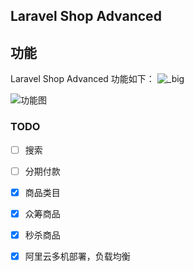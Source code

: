 ## Laravel Shop Advanced



## 功能


Laravel Shop Advanced 功能如下：
![_big](https://user-images.githubusercontent.com/324764/41384789-6fa309c6-6faa-11e8-93e0-eeb8d36fe7f7.jpg)

![功能图](https://user-images.githubusercontent.com/324764/45274496-50751f00-b4ea-11e8-81eb-5a6b881a32a2.png)

### TODO
- [ ] 搜索
- [ ] 分期付款
- [x] 商品类目
- [x] 众筹商品
- [x] 秒杀商品
- [x] 阿里云多机部署，负载均衡




